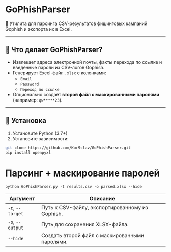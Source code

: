 # GoPhishParser

📄 Утилита для парсинга CSV-результатов фишинговых кампаний Gophish и экспорта их в Excel.

---

## 🧩 Что делает GoPhishParser?

- Извлекает адреса электронной почты, факты перехода по ссылке и введённые пароли из CSV-логов Gophish.
- Генерирует Excel-файл `.xlsx` с колонками:
  - `Email`
  - `Password`
  - `Переход по ссылке`
- Опционально создаёт **второй файл с маскированными паролями** (например: `qw*****23`).

---

## 🚀 Установка

1. Установите Python (3.7+)
2. Установите зависимости:

```bash
git clone https://github.com/Kor9slav/GoPhishParser.git
pip install openpyxl
```

# Парсинг + маскирование паролей
```
python GoPhishParser.py -t results.csv -o parsed.xlsx --hide
```

| Аргумент         | Описание                                        |
| ---------------- | ----------------------------------------------- |
| `-t`, `--target` | Путь к CSV-файлу, экспортированному из Gophish. |
| `-o`, `--output` | Путь для сохранения XLSX-файла.                 |
| `--hide`         | Создать второй файл с маскированными паролями.  |
